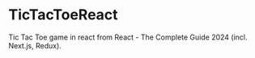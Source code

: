# TicTacToeReact
Tic Tac Toe game in react from React - The Complete Guide 2024 (incl. Next.js, Redux).
